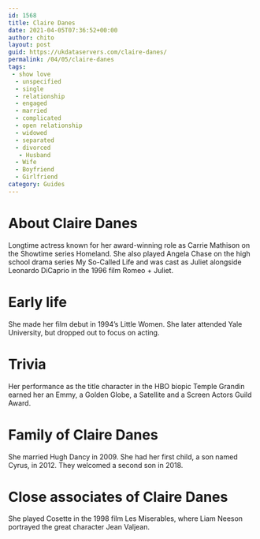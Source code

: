 ```yaml
---
id: 1568
title: Claire Danes
date: 2021-04-05T07:36:52+00:00
author: chito
layout: post
guid: https://ukdataservers.com/claire-danes/
permalink: /04/05/claire-danes
tags:
 - show love
  - unspecified
  - single
  - relationship
  - engaged
  - married
  - complicated
  - open relationship
  - widowed
  - separated
  - divorced
   - Husband
  - Wife
  - Boyfriend
  - Girlfriend
category: Guides
---
```




  
  
#  About Claire Danes
                  
                  
                  
Longtime actress known for her award-winning role as Carrie Mathison on the Showtime series Homeland. She also played Angela Chase on the high school drama series My So-Called Life and was cast as Juliet alongside Leonardo DiCaprio in the 1996 film Romeo + Juliet.
                  
                
                
                
# Early life
                  
                  
                  
She made her film debut in 1994&#8217;s Little Women. She later attended Yale University, but dropped out to focus on acting.
                  
                
                
                
# Trivia
                  
                  
                  
Her performance as the title character in the HBO biopic Temple Grandin earned her an Emmy, a Golden Globe, a Satellite and a Screen Actors Guild Award.
                  
                
                
                
# Family of Claire Danes
                  
                  
                  
She married Hugh Dancy in 2009. She had her first child, a son named Cyrus, in 2012. They welcomed a second son in 2018.
                  
                
                
                
# Close associates of Claire Danes
                  
                  
                  
She played Cosette in the 1998 film Les Miserables, where Liam Neeson portrayed the great character Jean Valjean.
                  
                
              
            
          
          
          
    
    
  
